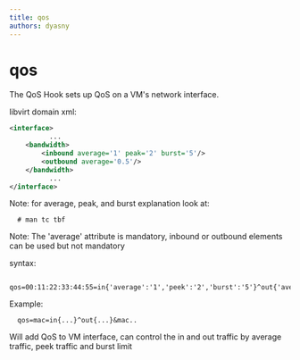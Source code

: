 ```yaml
---
title: qos
authors: dyasny
---
```


# qos

The QoS Hook sets up QoS on a VM's network interface.

libvirt domain xml:

```xml
<interface>
          ...
    <bandwidth>
        <inbound average='1' peak='2' burst='5'/>
        <outbound average='0.5'/>
    </bandwidth>
          ...
</interface>
```

Note: for average, peak, and burst explanation look at:

      # man tc tbf

Note: The 'average' attribute is mandatory, inbound or outbound elements can be used but not mandatory

syntax:

      qos=00:11:22:33:44:55=in{'average':'1','peek':'2','burst':'5'}^out{'average':'1'}&11:11:11:11:11:11=...

Example:

      qos=mac=in{...}^out{...}&mac..

Will add QoS to VM interface, can control the in and out traffic by average traffic, peek traffic and burst limit

